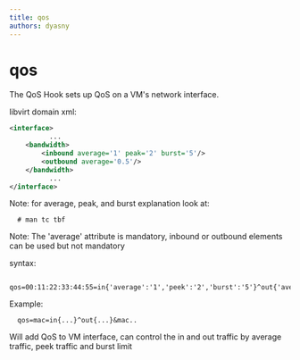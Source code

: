 ```yaml
---
title: qos
authors: dyasny
---
```


# qos

The QoS Hook sets up QoS on a VM's network interface.

libvirt domain xml:

```xml
<interface>
          ...
    <bandwidth>
        <inbound average='1' peak='2' burst='5'/>
        <outbound average='0.5'/>
    </bandwidth>
          ...
</interface>
```

Note: for average, peak, and burst explanation look at:

      # man tc tbf

Note: The 'average' attribute is mandatory, inbound or outbound elements can be used but not mandatory

syntax:

      qos=00:11:22:33:44:55=in{'average':'1','peek':'2','burst':'5'}^out{'average':'1'}&11:11:11:11:11:11=...

Example:

      qos=mac=in{...}^out{...}&mac..

Will add QoS to VM interface, can control the in and out traffic by average traffic, peek traffic and burst limit

